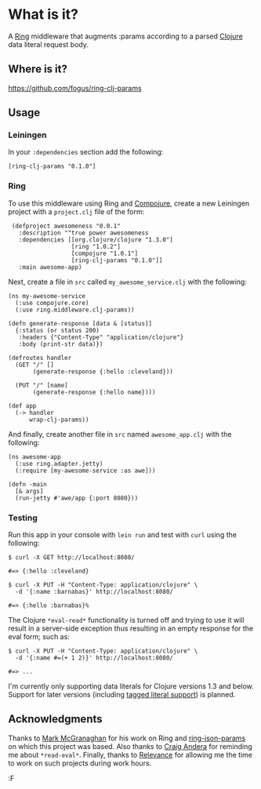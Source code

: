 # What is it?

A [Ring](https://github.com/mmcgrana/ring) middleware that augments :params according to a parsed [Clojure](http://clojure.org) data literal request body.

## Where is it?

<https://github.com/fogus/ring-clj-params>

## Usage

### Leiningen

In your `:dependencies` section add the following:

    [ring-clj-params "0.1.0"]

### Ring

To use this middleware using Ring and [Compojure](https://github.com/weavejester/compojure), create a new Leiningen project with a `project.clj` file of the form:

	 (defproject awesomeness "0.0.1"
	   :description ""true power awesomeness
	   :dependencies [[org.clojure/clojure "1.3.0"]
	                  [ring "1.0.2"]
	                  [compojure "1.0.1"]
	                  [ring-clj-params "0.1.0"]]
	   :main awesome-app)

Next, create a file in `src` called `my_awesome_service.clj` with the following:

	(ns my-awesome-service
	  (:use compojure.core)
	  (:use ring.middleware.clj-params))

	(defn generate-response [data & [status]]
	  {:status (or status 200)
	   :headers {"Content-Type" "application/clojure"}
	   :body (print-str data)})
	  
	(defroutes handler
	  (GET "/" []
	       (generate-response {:hello :cleveland}))

	  (PUT "/" [name]
	       (generate-response {:hello name})))

	(def app
	  (-> handler
	      wrap-clj-params))

And finally, create another file in `src` named `awesome_app.clj` with the following:

	(ns awesome-app
	  (:use ring.adapter.jetty)
	  (:require [my-awesome-service :as awe]))

	(defn -main
	  [& args]
	  (run-jetty #'awe/app {:port 8080}))

### Testing

Run this app in your console with `lein run` and test with `curl` using the following:

    $ curl -X GET http://localhost:8080/
    
    #=> {:hello :cleveland}                               
    
    $ curl -X PUT -H "Content-Type: application/clojure" \ 
      -d '{:name :barnabas}' http://localhost:8080/
    
    #=> {:hello :barnabas}%  

The Clojure `*eval-read*` functionality is turned off and trying to use it will result in a server-side exception thus resulting in an empty response for the eval form; such as:

    $ curl -X PUT -H "Content-Type: application/clojure" \ 
      -d '{:name #=(+ 1 2)}' http://localhost:8080/ 
    
    #=> ...

I'm currently only supporting data literals for Clojure versions 1.3 and below.  Support for later versions (including [tagged literal support](http://dev.clojure.org/display/design/Tagged+Literals)) is planned.

## Acknowledgments

Thanks to [Mark McGranaghan](http://markmcgranaghan.com/) for his work on Ring and [ring-json-params](https://github.com/mmcgrana/ring-json-params) on which this project was based.  Also thanks to [Craig Andera](https://twitter.com/#!/craigandera) for reminding me about `*read-eval*`.  Finally, thanks to [Relevance](http://thinkrelevance.com) for allowing me the time to work on such projects during work hours.

:F
